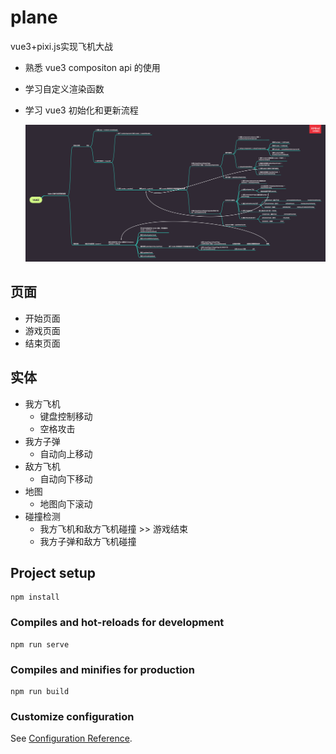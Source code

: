 # plane

vue3+pixi.js实现飞机大战
- 熟悉 vue3 compositon api 的使用

- 学习自定义渲染函数

- 学习 vue3 初始化和更新流程

  ![vue3](./assets/vue3.png)

## 页面
- 开始页面
- 游戏页面
- 结束页面

## 实体
- 我方飞机
    - 键盘控制移动
    - 空格攻击
- 我方子弹
    - 自动向上移动
- 敌方飞机
    - 自动向下移动
- 地图
    - 地图向下滚动
- 碰撞检测
    - 我方飞机和敌方飞机碰撞 >> 游戏结束
    - 我方子弹和敌方飞机碰撞

## Project setup
```
npm install
```

### Compiles and hot-reloads for development
```
npm run serve
```

### Compiles and minifies for production
```
npm run build
```

### Customize configuration
See [Configuration Reference](https://cli.vuejs.org/config/).
